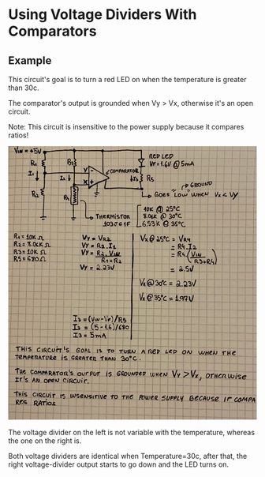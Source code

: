 # Using Voltage Dividers With Comparators

## Example

This circuit's goal is to turn a red LED on when the temperature is greater
than 30c.

The comparator's output is grounded when Vy > Vx, otherwise it's an open
circuit.

Note: This circuit is insensitive to the power supply because it compares
ratios!

![_img_voltage_divider_and_comparators.jpg](_img_voltage_divider_and_comparators.jpg)


The voltage divider on the left is not variable with the temperature, whereas
the one on the right is.

Both voltage dividers are identical when Temperature=30c, after that, the right
voltage-divider output starts to go down and the LED turns on.
